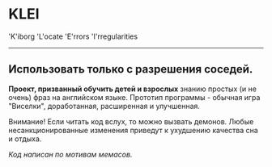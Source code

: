 # KLEI
'K'iborg 'L'ocate 'E'rrors 'I'rregularities
____

## Использовать только с разрешения соседей.

**Проект, призванный обучить детей и взрослых** знанию простых (и не очень) фраз на английском языке. Прототип программы - обычная игра "Виселки", доработанная, расширенная и улучшенная.

Внимание! Если читать код вслух, то можно вызвать демонов. Любые несанкционированные изменения приведут к ухудшению качества сна и отдыха.

*Код написан по мотивам мемасов.*


